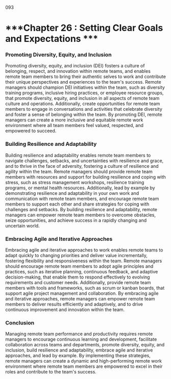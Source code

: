 093

# ***Chapter 26 : Setting Clear Goals and Expectations ***


### **Promoting Diversity, Equity, and Inclusion**

Promoting diversity, equity, and inclusion (DEI) fosters a culture of belonging, respect, and innovation within remote teams, and enables remote team members to bring their authentic selves to work and contribute their unique perspectives and experiences to the team's success. Remote managers should champion DEI initiatives within the team, such as diversity training programs, inclusive hiring practices, or employee resource groups, that promote diversity, equity, and inclusion in all aspects of remote team culture and operations. Additionally, create opportunities for remote team members to engage in conversations and activities that celebrate diversity and foster a sense of belonging within the team. By promoting DEI, remote managers can create a more inclusive and equitable remote work environment where all team members feel valued, respected, and empowered to succeed.

### **Building Resilience and Adaptability**

Building resilience and adaptability enables remote team members to navigate challenges, setbacks, and uncertainties with resilience and grace, and to thrive in the face of adversity, fostering a culture of resilience and agility within the team. Remote managers should provide remote team members with resources and support for building resilience and coping with stress, such as stress management workshops, resilience training programs, or mental health resources. Additionally, lead by example by demonstrating resilience and adaptability in your own work and communication with remote team members, and encourage remote team members to support each other and share strategies for coping with challenges and setbacks. By building resilience and adaptability, remote managers can empower remote team members to overcome obstacles, seize opportunities, and achieve success in a rapidly changing and uncertain world.

### **Embracing Agile and Iterative Approaches**

Embracing agile and iterative approaches to work enables remote teams to adapt quickly to changing priorities and deliver value incrementally, fostering flexibility and responsiveness within the team. Remote managers should encourage remote team members to adopt agile principles and practices, such as iterative planning, continuous feedback, and adaptive decision-making, that enable them to respond effectively to evolving requirements and customer needs. Additionally, provide remote team members with tools and frameworks, such as scrum or kanban boards, that support agile project management and collaboration. By embracing agile and iterative approaches, remote managers can empower remote team members to deliver results efficiently and adaptively, and to drive continuous improvement and innovation within the team.

### **Conclusion**

Managing remote team performance and productivity requires remote managers to encourage continuous learning and development, facilitate collaboration across teams and departments, promote diversity, equity, and inclusion, build resilience and adaptability, embrace agile and iterative approaches, and lead by example. By implementing these strategies, remote managers can create a dynamic and high-performing remote work environment where remote team members are empowered to excel in their roles and contribute to the team's success.
